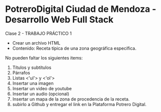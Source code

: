 ﻿# PotreroDigital Ciudad de Mendoza - Desarrollo Web Full Stack
 Clase 2 - TRABAJO PRÁCTICO 1
 <ul> 
  <li>Crear un archivo HTML</li>
  <li>Contenido: Receta típica de una zona geográfica específica.</li>
</ul> 


No pueden faltar los siguientes items:

 <ol> 
<li>Títulos y subtítulos</li>
  <li>Párrafos</li>
  <li>Listas <'ul'> y <'ol'></li>
  <li>Insertar una imagen</li>
  <li>Insertar un video de youtube</li>
  <li>Insertar un audio (opcional)</li>
  <li>Insertar un mapa de la zona de procedencia de la receta.</li>
  <li>subirlo a Github y entregar el link en la Plataforma Potrero Digital.</li>
  
</ol> 


